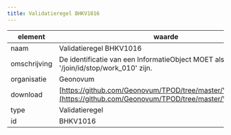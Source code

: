 ```yaml
---
title: Validatieregel BHKV1016
---
```


|element|waarde|
|-----|------|
| naam  |Validatieregel BHKV1016|
| omschrijving  |De identificatie van een InformatieObject MOET als soort werk '/join/id/stop/work_010' zijn.|
| organisatie  |Geonovum|
| download  | [https://github.com/Geonovum/TPOD/tree/master/Validatieregels](https://github.com/Geonovum/TPOD/tree/master/Validatieregels)|
| type  |Validatieregel|
| id  |BHKV1016|

